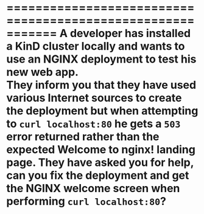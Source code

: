 

===========================================================
A developer has installed a KinD cluster locally and wants to use an NGINX deployment to test his new web app.  
They inform you that they have used various Internet sources to create the deployment but when attempting to `curl localhost:80` he gets a `503` error returned rather than the expected Welcome to nginx! landing page.  They have asked you for help, can you fix the deployment and get the NGINX welcome screen when performing `curl localhost:80`?
===========================================================



